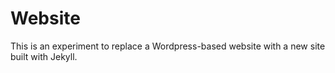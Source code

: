 Website
=======

This is an experiment to replace a Wordpress-based website with a new site built with Jekyll.